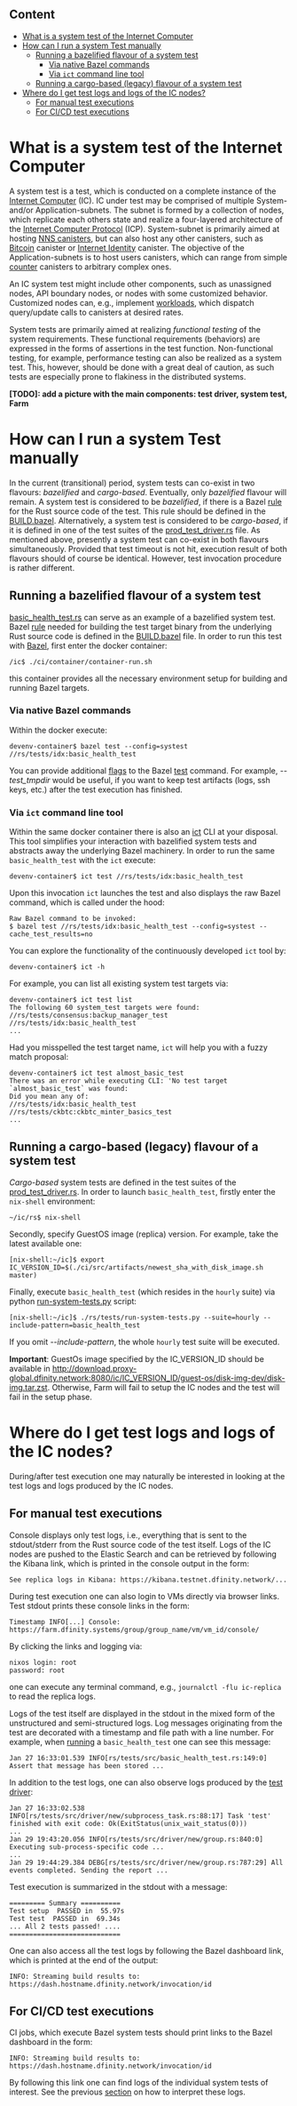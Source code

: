 ## Content
- [What is a system test of the Internet Computer](#what-is-a-system-test-of-the-internet-computer)
- [How can I run a system Test manually](#how-can-i-run-a-system-test-manually)
  - [Running a bazelified flavour of a system test](#running-a-bazelified-flavour-of-a-system-test)
    - [Via native Bazel commands](#via-native-bazel-commands)
    - [Via `ict` command line tool](#via-ict-command-line-tool)
  - [Running a cargo-based (legacy) flavour of a system test](#running-a-cargo-based-legacy-flavour-of-a-system-test)
- [Where do I get test logs and logs of the IC nodes?](#where-do-i-get-test-logs-and-logs-of-the-ic-nodes)
  - [For manual test executions](#for-manual-test-executions)
  - [For CI/CD test executions](#for-cicd-test-executions)

# What is a system test of the Internet Computer
A system test is a test, which is conducted on a complete instance of the [Internet Computer](https://internetcomputer.org/how-it-works) (IC). IC under test may be comprised of multiple System- and/or Application-subnets. The subnet is formed by a collection of nodes, which replicate each others state and realize a four-layered architecture of the [Internet Computer Protocol](https://internetcomputer.org/how-it-works) (ICP). System-subnet is primarily aimed at hosting [NNS canisters](https://wiki.internetcomputer.org/wiki/NNS_Canisters), but can also host any other canisters, such as [Bitcoin](https://github.com/dfinity/bitcoin-canister) canister or [Internet Identity](https://github.com/dfinity/internet-identity) canister. The objective of the Application-subnets is to host users canisters, which can range from simple [counter](https://github.com/dfinity/examples/tree/master/wasm/counter) canisters to arbitrary complex ones.

An IC system test might include other components, such as unassigned nodes, API boundary nodes, or nodes with some customized behavior. Customized nodes can, e.g., implement [workloads](https://github.com/dfinity/ic/blob/master/rs/tests/src/workload.rs), which dispatch query/update calls to canisters at desired rates.

System tests are primarily aimed at realizing *functional testing* of the system requirements. These functional requirements (behaviors) are expressed in the forms of assertions in the test function. Non-functional testing, for example, performance testing can also be realized as a system test. This, however, should be done with a great deal of caution, as such tests are especially prone to flakiness in the distributed systems.

**[TODO]: add a picture with the main components: test driver, system test, Farm**
# How can I run a system Test manually
In the current (transitional) period, system tests can co-exist in two flavours: *bazelified* and *cargo-based*. Eventually, only *bazelified* flavour will remain. A system test is considered to be *bazelified*, if there is a Bazel [rule](https://bazel.build/extending/rules) for the Rust source code of the test. This rule should be defined in the [BUILD.bazel](https://github.com/dfinity/ic/blob/master/rs/tests/BUILD.bazel). Alternatively, a system test is considered to be *cargo-based*, if it is defined in one of the test suites of the [prod_test_driver.rs](https://github.com/dfinity/ic/blob/master/rs/tests/bin/prod_test_driver.rs) file. As mentioned above, presently a system test can co-exist in both flavours simultaneously. Provided that test timeout is not hit, execution result of both flavours should of course be identical. However, test invocation procedure is rather different.
## Running a bazelified flavour of a system test
[basic_health_test.rs](https://github.com/dfinity/ic/blob/master/rs/tests/bin/basic_health_test.rs) can serve as an example of a bazelified system test. Bazel [rule](https://bazel.build/extending/rules) needed for building the test target binary from the underlying Rust source code is defined in the [BUILD.bazel](https://github.com/dfinity/ic/blob/master/rs/tests/BUILD.bazel) file. In order to run this test with [Bazel](https://bazel.build/), first enter the docker container:
```
/ic$ ./ci/container/container-run.sh
```
this container provides all the necessary environment setup for building and running Bazel targets.
### Via native Bazel commands
Within the docker execute:
```
devenv-container$ bazel test --config=systest //rs/tests/idx:basic_health_test
```
You can provide additional [flags](https://bazel.build/reference/command-line-reference#test) to the Bazel [test](https://bazel.build/reference/command-line-reference#test) command. For example, *--test_tmpdir* would be useful, if you want to keep test artifacts (logs, ssh keys, etc.) after the test execution has finished.
### Via `ict` command line tool
Within the same docker container there is also an [ict](https://github.com/dfinity/ic/tree/master/rs/tests/ict) CLI at your disposal. This tool simplifies your interaction with bazelified system tests and abstracts away the underlying Bazel machinery. In order to run the same `basic_health_test` with the `ict` execute:
```
devenv-container$ ict test //rs/tests/idx:basic_health_test
```
Upon this invocation `ict` launches the test and also displays the raw Bazel command, which is called under the hood:
```
Raw Bazel command to be invoked:
$ bazel test //rs/tests/idx:basic_health_test --config=systest --cache_test_results=no
```
You can explore the functionality of the continuously developed `ict` tool by:
```
devenv-container$ ict -h
```
For example, you can list all existing system test targets via:
```
devenv-container$ ict test list
The following 60 system_test targets were found:
//rs/tests/consensus:backup_manager_test
//rs/tests/idx:basic_health_test
...
```
Had you misspelled the test target name, `ict` will help you with a fuzzy match proposal:
```
devenv-container$ ict test almost_basic_test
There was an error while executing CLI: 'No test target `almost_basic_test` was found:
Did you mean any of:
//rs/tests/idx:basic_health_test
//rs/tests/ckbtc:ckbtc_minter_basics_test
...
```
## Running a cargo-based (legacy) flavour of a system test
*Cargo-based* system tests are defined in the test suites of the [prod_test_driver.rs](https://github.com/dfinity/ic/blob/master/rs/tests/bin/prod_test_driver.rs).
In order to launch `basic_health_test`, firstly enter the `nix-shell` environment:
```
~/ic/rs$ nix-shell
```
Secondly, specify GuestOS image (replica) version. For example, take the latest available one:
```
[nix-shell:~/ic]$ export IC_VERSION_ID=$(./ci/src/artifacts/newest_sha_with_disk_image.sh master)
```
Finally, execute `basic_health_test` (which resides in the `hourly` suite) via python [run-system-tests.py](https://github.com/dfinity/ic/blob/master/rs/tests/run-system-tests.py) script:
```
[nix-shell:~/ic]$ ./rs/tests/run-system-tests.py --suite=hourly --include-pattern=basic_health_test
```
If you omit *--include-pattern*, the whole `hourly` test suite will be executed.

**Important**: GuestOs image specified by the IC_VERSION_ID should be available in http://download.proxy-global.dfinity.network:8080/ic/IC_VERSION_ID/guest-os/disk-img-dev/disk-img.tar.zst. Otherwise, Farm will fail to setup the IC nodes and the test will fail in the setup phase.
# Where do I get test logs and logs of the IC nodes?
During/after test execution one may naturally be interested in looking at the test logs and logs produced by the IC nodes.
## For manual test executions
Console displays only test logs, i.e., everything that is sent to the stdout/stderr from the Rust source code of the test itself. Logs of the IC nodes are pushed to the Elastic Search and can be retrieved by following the Kibana link, which is printed in the console output in the form:
```
See replica logs in Kibana: https://kibana.testnet.dfinity.network/...
```
During test execution one can also login to VMs directly via browser links. Test stdout prints these console links in the form:
```
Timestamp INFO[...] Console: https://farm.dfinity.systems/group/group_name/vm/vm_id/console/
```
By clicking the links and logging via:
```
nixos login: root
password: root
```
one can execute any terminal command, e.g., `journalctl -flu ic-replica` to read the replica logs.

Logs of the test itself are displayed in the stdout in the mixed form of the unstructured and semi-structured logs. Log messages originating from the test are decorated with a timestamp and file path with a line number. For example, when [running](#via-ict-command-line-tool) a `basic_health_test` one can see this message:
```
Jan 27 16:33:01.539 INFO[rs/tests/src/basic_health_test.rs:149:0] Assert that message has been stored ...
```
In addition to the test logs, one can also observe logs produced by the [test driver](https://github.com/dfinity/ic/tree/master/rs/tests/src/driver):

```
Jan 27 16:33:02.538 INFO[rs/tests/src/driver/new/subprocess_task.rs:88:17] Task 'test' finished with exit code: Ok(ExitStatus(unix_wait_status(0)))
...
Jan 29 19:43:20.056 INFO[rs/tests/src/driver/new/group.rs:840:0] Executing sub-process-specific code ...
...
Jan 29 19:44:29.384 DEBG[rs/tests/src/driver/new/group.rs:787:29] All events completed. Sending the report ...
```
Test execution is summarized in the stdout with a message:
```
========= Summary ==========
Test setup  PASSED in  55.97s
Test test  PASSED in  69.34s
... All 2 tests passed! ....
============================
```
One can also access all the test logs by following the Bazel dashboard link, which is printed at the end of the output:
```
INFO: Streaming build results to: https://dash.hostname.dfinity.network/invocation/id
```
## For CI/CD test executions
CI jobs, which execute Bazel system tests should print links to the Bazel dashboard in the form:
```
INFO: Streaming build results to: https://dash.hostname.dfinity.network/invocation/id
```
By following this link one can find logs of the individual system tests of interest.
See the previous [section](#for-manual-test-executions) on how to interpret these logs.
